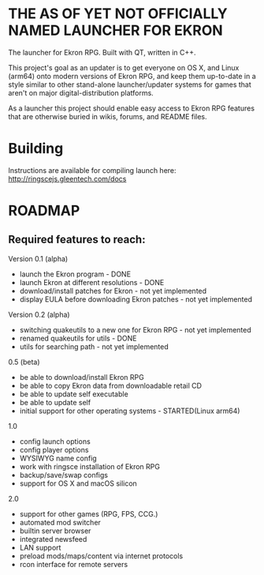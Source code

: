 THE AS OF YET NOT OFFICIALLY NAMED LAUNCHER FOR EKRON
====================================================

The launcher for Ekron RPG. Built with QT, written in C++. 

This project's goal as an updater is to get everyone on OS X, and Linux (arm64) onto modern versions of Ekron RPG, and keep them up-to-date in a style similar to other stand-alone launcher/updater systems for games that aren't on major digital-distribution platforms.

As a launcher this project should enable easy access to Ekron RPG  features that are otherwise buried in wikis, forums, and README files.


Building
=====
Instructions are available for compiling launch here:
http://ringscejs.gleentech.com/docs

ROADMAP
=======

Required features to reach:
---------------------------

Version 0.1 (alpha)

  * launch the Ekron program - DONE
  * launch Ekron at different resolutions - DONE
  * download/install patches for Ekron - not yet implemented
  * display EULA before downloading Ekron patches - not yet implemented
  
Version 0.2 (alpha)
    
   * switching quakeutils to a new one for Ekron RPG - not yet implemented
   * renamed quakeutils for utils - DONE
   * utils for searching path - not yet implemented


0.5 (beta)

  * be able to download/install Ekron RPG
  * be able to copy Ekron data from downloadable retail CD
  * be able to update self executable
  * be able to update self
  * initial support for other operating systems - STARTED(Linux arm64)

1.0

  * config launch options
  * config player options
  * WYSIWYG name config
  * work with ringsce installation of Ekron RPG
  * backup/save/swap configs
  * support for OS X and macOS silicon

2.0

  * support for other games (RPG, FPS, CCG.)
  * automated mod switcher
  * builtin server browser
  * integrated newsfeed
  * LAN support
  * preload mods/maps/content via internet protocols
  * rcon interface for remote servers
